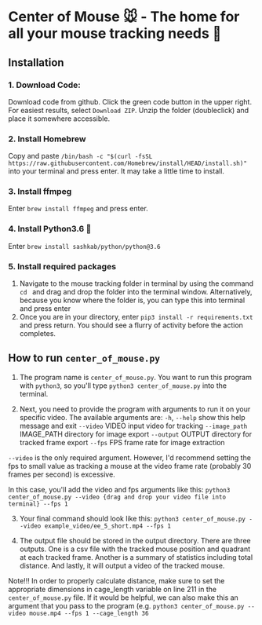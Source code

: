 # Center of Mouse 🐭 - The home for all your mouse tracking needs 🐁
## Installation

### 1. Download Code:
Download code from github. Click the green code button in the upper right. For easiest results, select `Download ZIP`. Unzip the folder (doubleclick) and place it somewhere accessible.

### 2. Install Homebrew
Copy and paste `/bin/bash -c "$(curl -fsSL https://raw.githubusercontent.com/Homebrew/install/HEAD/install.sh)"` into your terminal and press enter. It may take a little time to install.

### 3. Install ffmpeg
Enter `brew install ffmpeg` and press enter.

### 4. Install Python3.6 🐍
Enter `brew install sashkab/python/python@3.6`

### 5. Install required packages
1. Navigate to the mouse tracking folder in terminal by using the command
`cd ` and drag and drop the folder into the terminal window. Alternatively, because you know where the folder is, you can type this into terminal and press enter
2. Once you are in your directory, enter `pip3 install -r requirements.txt` and press return. You should see a flurry of activity before the action completes.

## How to run `center_of_mouse.py`

1. The program name is `center_of_mouse.py`. You want to run this program with `python3`, so you'll type `python3 center_of_mouse.py` into the terminal.

2. Next, you need to provide the program with arguments to run it on your specific video. The available arguments are:
  `-h`, `--help`            show this help message and exit
  `--video` VIDEO         input video for tracking
  `--image_path` IMAGE_PATH
                        directory for image export
  `--output` OUTPUT       directory for tracked frame export
  `--fps` FPS             frame rate for image extraction

`--video` is the only required argument. However, I'd recommend setting the fps   to small value as tracking a mouse at the video frame rate (probably 30 frames per second) is excessive.

In this case, you'll add the video and fps arguments like this:
`python3 center_of_mouse.py --video {drag and drop your video file into terminal} --fps 1`

3. Your final command should look like this:
`python3 center_of_mouse.py --video example_video/ee_5_short.mp4 --fps 1`

4. The output file should be stored in the output directory. There are three outputs. One is a csv file with the tracked mouse position and quadrant at each tracked frame. Another is a summary of statistics including total distance. And lastly, it will output a video of the tracked mouse.

Note!!! In order to properly calculate distance, make sure to set the appropriate dimensions in cage_length variable on line 211 in the `center_of_mouse.py` file. If it would be helpful, we can also make this an argument that you pass to the program (e.g. `python3 center_of_mouse.py --video mouse.mp4 --fps 1 --cage_length 36`

